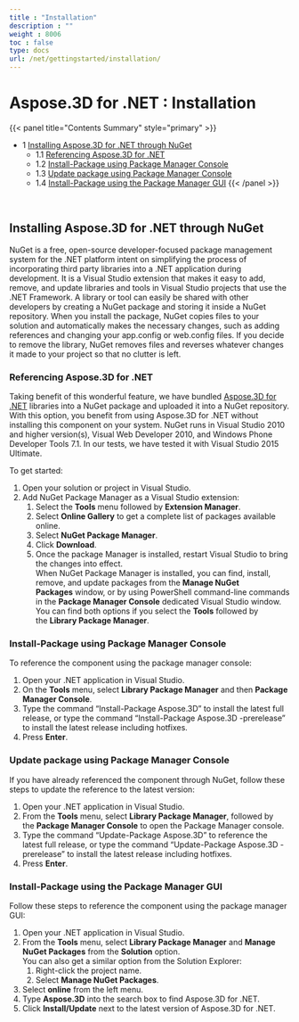 ```yaml
---
title : "Installation" 
description : "" 
weight : 8006 
toc : false
type: docs
url: /net/gettingstarted/installation/
---
```


# Aspose.3D for .NET : Installation


{{< panel title="Contents Summary" style="primary" >}}
*   1 [Installing Aspose.3D for .NET through NuGet](#installing-aspose.3d-for-.net-through-nuget)
    *   1.1 [Referencing Aspose.3D for .NET](#referencing-aspose.3d-for-.net)
    *   1.2 [Install-Package using Package Manager Console](#install-package-using-package-manager-console)
    *   1.3 [Update package using Package Manager Console](#update-package-using-package-manager-console)
    *   1.4 [Install-Package using the Package Manager GUI](#install-package-using-the-package-manager-gui)
{{< /panel >}}
 

 

## Installing Aspose.3D for .NET through NuGet

NuGet is a free, open-source developer-focused package management system for the .NET platform intent on simplifying the process of incorporating third party libraries into a .NET application during development. It is a Visual Studio extension that makes it easy to add, remove, and update libraries and tools in Visual Studio projects that use the .NET Framework. A library or tool can easily be shared with other developers by creating a NuGet package and storing it inside a NuGet repository. When you install the package, NuGet copies files to your solution and automatically makes the necessary changes, such as adding references and changing your app.config or web.config files. If you decide to remove the library, NuGet removes files and reverses whatever changes it made to your project so that no clutter is left.

### Referencing Aspose.3D for .NET

Taking benefit of this wonderful feature, we have bundled [Aspose.3D for .NET](https://www.nuget.org/packages/Aspose.3D) libraries into a NuGet package and uploaded it into a NuGet repository. With this option, you benefit from using Aspose.3D for .NET without installing this component on your system. NuGet runs in Visual Studio 2010 and higher version(s), Visual Web Developer 2010, and Windows Phone Developer Tools 7.1. In our tests, we have tested it with Visual Studio 2015 Ultimate.

To get started:

1.  Open your solution or project in Visual Studio.
2.  Add NuGet Package Manager as a Visual Studio extension:
    1.  Select the **Tools** menu followed by **Extension Manager**.
    2.  Select **Online Gallery** to get a complete list of packages available online.
    3.  Select **NuGet Package Manager**.
    4.  Click **Download**.
    5.  Once the package Manager is installed, restart Visual Studio to bring the changes into effect.   
        When NuGet Package Manager is installed, you can find, install, remove, and update packages from the **Manage NuGet Packages** window, or by using PowerShell command-line commands in the **Package Manager Console** dedicated Visual Studio window. You can find both options if you select the **Tools** followed by the **Library Package Manager**.

### Install-Package using Package Manager Console

To reference the component using the package manager console:

1.  Open your .NET application in Visual Studio.
2.  On the **Tools** menu, select **Library Package Manager** and then **Package Manager Console**.
3.  Type the command “Install-Package Aspose.3D” to install the latest full release, or type the command “Install-Package Aspose.3D -prerelease” to install the latest release including hotfixes.
4.  Press **Enter**.

### Update package using Package Manager Console

If you have already referenced the component through NuGet, follow these steps to update the reference to the latest version:

1.  Open your .NET application in Visual Studio.
2.  From the **Tools** menu, select **Library Package Manager**, followed by the **Package Manager Console** to open the Package Manager console.
3.  Type the command “Update-Package Aspose.3D” to reference the latest full release, or type the command “Update-Package Aspose.3D -prerelease” to install the latest release including hotfixes.
4.  Press **Enter**.

### Install-Package using the Package Manager GUI

Follow these steps to reference the component using the package manager GUI:

1.  Open your .NET application in Visual Studio.
2.  From the **Tools** menu, select **Library Package Manager** and **Manage NuGet Packages** from the **Solution** option.   
    You can also get a similar option from the Solution Explorer:
    1.  Right-click the project name.
    2.  Select **Manage NuGet Packages**.
3.  Select **online** from the left menu.
4.  Type **Aspose.3D** into the search box to find Aspose.3D for .NET.
5.  Click **Install/Update** next to the latest version of Aspose.3D for .NET.

